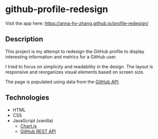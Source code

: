 # github-profile-redesign

Visit the app here:
https://anna-hy-zhang.github.io/profile-redesign/

## Description

This project is my attempt to redesign the GitHub profile to display interesting information and metrics for a GitHub user.

I tried to focus on simplicity and readability in the design. The layout is responsive and reorganizes visual elements based on screen size.

The page is populated using data from the [GitHub API](https://docs.github.com/en/rest).

## Technologies

- HTML
- CSS
- JavaScript (vanilla)
  - [Chart.js](https://www.chartjs.org/)
  - [GitHub REST API](https://docs.github.com/en/rest)
